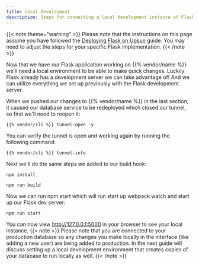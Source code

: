 ```yaml
---
title: Local Development
description: Steps for connecting a local development instance of Flask {{% vendor/name %}} infrastructure.
---
```

{{< note theme="warning" >}}
Please note that the instructions on this page assume you have followed the
[Deploying Flask on Upsun](/get-started/flask/deploy/_index.md) guide. You may need to adjust the steps for your
specific Flask implementation.
{{< /note >}}

Now that we have our Flask application working on {{% vendor/name %}} we'll need a local environment to be able to make
quick changes. Luckily Flask already has a development server we can take advantage of! And we can utilize
everything we set up previously with the Flask development server.

When we pushed our changes to {{% vendor/name %}} in the last section, it caused our database service to be redeployed
which closed our tunnel, so first we'll need to reopen it:

```shell
{{% vendor/cli %}} tunnel:open -y
```

You can verify the tunnel is open and working again by running the following command:

```shell
{{% vendor/cli %}} tunnel:info
```

Next we'll do the same steps we added to our build hook:

```shell
npm install
```
```shell
npm run build
```

Now we can run npm start which will run start up webpack watch and start up our Flask dev server:

```shell
npm run start
```

You can now view http://127.0.0.1:5000 in your browser to see your local instance.
{{< note >}}
Please note that you are
connected to your production database so any changes you make locally in the interface (like adding a new
user) are being added to production. In the next guide will discuss setting up a local development environment
that creates copies of your database to run locally as well.
{{< /note >}}
